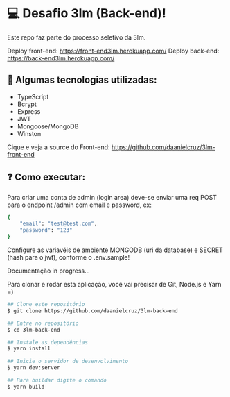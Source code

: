 # :computer: Desafio 3lm (Back-end)!
Este repo faz parte do processo seletivo da 3lm.

Deploy front-end: https://front-end3lm.herokuapp.com/
Deploy back-end: https://back-end3lm.herokuapp.com/

## :rocket: Algumas tecnologias utilizadas:


- TypeScript
- Bcrypt
- Express
- JWT
- Mongoose/MongoDB
- Winston

Cique e veja a source do Front-end: https://github.com/daanielcruz/3lm-front-end

## :question: Como executar:

Para criar uma conta de admin (login area) deve-se enviar uma req POST para o endpoint /admin com email e password, ex:
```bash
{
	"email": "test@test.com",
	"password": "123"
}
```

Configure as variavéis de ambiente MONGODB (uri da database) e SECRET (hash para o jwt), conforme o .env.sample!

Documentação in progress...

Para clonar e rodar esta aplicação, você vai precisar de Git, Node.js e Yarn =)
```bash
## Clone este repositório
$ git clone https://github.com/daanielcruz/3lm-back-end

## Entre no repositório
$ cd 3lm-back-end

## Instale as dependências
$ yarn install

## Inicie o servidor de desenvolvimento
$ yarn dev:server

## Para buildar digite o comando
$ yarn build
```
